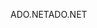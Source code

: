 <span data-ttu-id="70c4f-101">ADO.NET</span><span class="sxs-lookup"><span data-stu-id="70c4f-101">ADO.NET</span></span>
